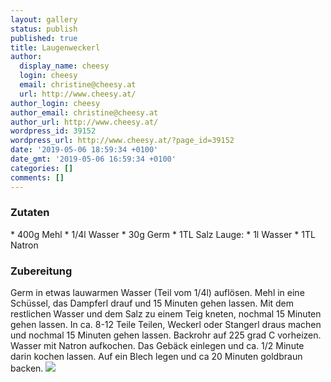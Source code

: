```yaml
---
layout: gallery
status: publish
published: true
title: Laugenweckerl
author:
  display_name: cheesy
  login: cheesy
  email: christine@cheesy.at
  url: http://www.cheesy.at/
author_login: cheesy
author_email: christine@cheesy.at
author_url: http://www.cheesy.at/
wordpress_id: 39152
wordpress_url: http://www.cheesy.at/?page_id=39152
date: '2019-05-06 18:59:34 +0100'
date_gmt: '2019-05-06 16:59:34 +0100'
categories: []
comments: []
---
```

### Zutaten
\* 400g Mehl
\* 1/4l Wasser
\* 30g Germ
\* 1TL Salz
Lauge:
\* 1l Wasser
\* 1TL Natron
### Zubereitung
Germ in etwas lauwarmen Wasser (Teil vom 1/4l) auflösen. Mehl in eine Schüssel, das Dampferl drauf und 15 Minuten gehen lassen.
Mit dem restlichen Wasser und dem Salz zu einem Teig kneten, nochmal 15 Minuten gehen lassen.
In ca. 8-12 Teile Teilen, Weckerl oder Stangerl draus machen und nochmal 15 Minuten gehen lassen.
Backrohr auf 225 grad C vorheizen.
Wasser mit Natron aufkochen. Das Gebäck einlegen und ca. 1/2 Minute darin kochen lassen. Auf ein Blech legen und ca 20 Minuten goldbraun backen.
![](http://www.cheesy.at/wp-content/uploads/Laugenweckerl-1.jpg)
